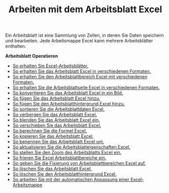 ﻿---
title: Arbeiten mit dem Arbeitsblatt Excel
second_title: Aspose.Cells Cloud Documen
linktitle: Arbeitsblatt
type: docs
url: /de/worksheets/
aliases: [/working-with-worksheets/]
keywords: Working with worksheet on an Excel workbook
description: Aspose.Cells Cloud REST API unterstützt die Arbeit mit Arbeitsblättern in einer Excel Arbeitsmappe. SDK unterstützt verschiedene Entwicklungssprachen. Dazu gehören Android, C#, Go, Java, NodeJS, Perl, PHP, Python, Ruby und Swift.
weight: 100
kwords: Excel, Office Cloud, REST API, Tabellenkalkulation, PDF, CSV, Json, Markdown, Arbeiten mit Excel Arbeitsblatt.
---
Ein Arbeitsblatt ist eine Sammlung von Zellen, in denen Sie Daten speichern und bearbeiten. Jede Arbeitsmappe Excel kann mehrere Arbeitsblätter enthalten.

**Arbeitsblatt Operatieren**

- [So erhalten Sie Excel-Arbeitsblätter.](/cells/de/worksheets/get-all/)
- [So erhalten Sie das Arbeitsblatt Excel in verschiedenen Formaten.](/cells/de/worksheets/get/)
- [So erhalten Sie den Arbeitsblattbereich Excel mit verschiedenen Formaten.](/cells/de/worksheets/area-to-different-formats/)
- [So erhalten Sie die Arbeitsblattseite Excel in verschiedenen Formaten.](/cells/de/get-worksheet-for-page-index/)
- [So konvertieren Sie das Arbeitsblatt Excel in ein Bild.](/cells/de/worksheets/to-image/)
- [So fügen Sie das Arbeitsblatt Excel hinzu.](/cells/de/worksheets/add/)
- [So fügen Sie den Arbeitsblatthintergrund Excel hinzu.](/cells/de/worksheets/background/add/)
- [So sortieren Sie die Arbeitsblattdaten Excel.](/cells/de/worksheets/sort-data/)
- [So verbergen Sie das Arbeitsblatt Excel.](/cells/de/worksheets/hide/)
- [So blenden Sie das Arbeitsblatt Excel ein.](/cells/de/worksheets/unhide/)
- [So verschieben Sie das Arbeitsblatt Excel.](/cells/de/worksheets/move/)
- [So berechnen Sie die Formel Excel.](/cells/de/worksheets/calculate-formula/)
- [So kopieren Sie das Arbeitsblatt Excel.](/cells/de/worksheets/copy/)
- [So benennen Sie das Arbeitsblatt Excel um.](/cells/de/worksheets/rename/)
- [So aktualisieren Sie die Arbeitsblatteigenschaften Excel.](/cells/de/worksheets/update-properties/)
- [So stellen Sie den Zoom des Arbeitsblatts Excel ein.](/cells/de/worksheets/zoom/)
- [So frieren Sie Excel Arbeitsblattbereiche ein.](/cells/de/worksheets/freeze-panes/)
- [So geben Sie die Fixierung von Arbeitsblattbereichen Excel auf.](/cells/de/worksheets/unfreeze-panes/)
- [So löschen Sie das Arbeitsblatt Excel.](/cells/de/worksheets/delete/)
- [So löschen Sie den Arbeitsblatthintergrund Excel.](/cells/de/worksheets/background/delete/)
- [So arbeiten Sie mit der automatischen Anpassung einer Excel-Arbeitsmappe](/cells/de/worksheets/autofit/)
